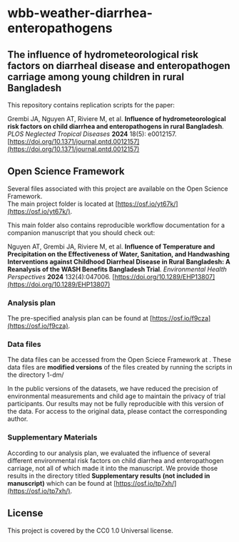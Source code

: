 # wbb-weather-diarrhea-enteropathogens
## The influence of hydrometeorological risk factors on diarrheal disease and enteropathogen carriage among young children in rural Bangladesh

This repository contains replication scripts for the paper:

Grembi JA, Nguyen AT, Riviere M, et al. **Influence of hydrometeorological risk factors on child diarrhea and enteropathogens in rural Bangladesh**. _PLOS Neglected Tropical Diseases_ **2024** 18(5): e0012157.
[https://doi.org/10.1371/journal.pntd.0012157](https://doi.org/10.1371/journal.pntd.0012157)


## Open Science Framework
Several files associated with this project are available on the Open Science Framework.  
The main project folder is located at [https://osf.io/yt67k/](https://osf.io/yt67k/). 

This main folder also contains reproducible workflow documentation for a companion manuscript that you should check out:

Nguyen AT, Grembi JA, Riviere M, et al. **Influence of Temperature and Precipitation on the Effectiveness of Water, Sanitation, and Handwashing Interventions against Childhood Diarrheal Disease in Rural Bangladesh: A Reanalysis of the WASH Benefits Bangladesh Trial**. _Environmental Health Perspectives_ **2024** 132(4):047006.
[https://doi.org/10.1289/EHP13807](https://doi.org/10.1289/EHP13807) 

### Analysis plan
The pre-specified analysis plan can be found at [https://osf.io/f9cza](https://osf.io/f9cza).

### Data files
The data files can be accessed from the Open Sciece Framework at .
These data files are **modified versions** of the files created by running the scripts in the directory 1-dm/

In the public versions of the datasets, we have reduced the precision of environmental measurements and child age to maintain the privacy of trial participants. Our results may not be fully reproducible with this version of the data. For access to the original data, please contact the corresponding author.

### Supplementary Materials
According to our analysis plan, we evaluated the influence of several different environmental risk factors on child diarrhea and enteropathogen carriage, not all of which made it into the manuscript.  We provide those results in the directory titled **Supplementary results (not included in manuscript)** which can be found at [https://osf.io/tp7xh/](https://osf.io/tp7xh/). 
 
## License
This project is covered by the CC0 1.0 Universal license.
